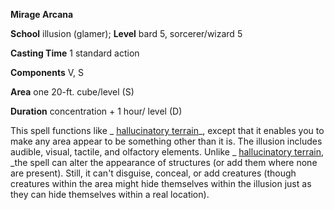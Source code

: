  **Mirage Arcana**

**School** illusion (glamer); **Level** bard 5, sorcerer/wizard 5

**Casting Time** 1 standard action

**Components** V, S

**Area** one 20-ft. cube/level (S)

**Duration** concentration + 1 hour/ level (D)

This spell functions like _ [hallucinatory terrain](hallucinatoryTerrain.html#_hallucinatory-terrain)_, except that it enables you to make any area appear to be something other than it is. The illusion includes audible, visual, tactile, and olfactory elements. Unlike _ [hallucinatory terrain](hallucinatoryTerrain.html#_hallucinatory-terrain), _the spell can alter the appearance of structures (or add them where none are present). Still, it can't disguise, conceal, or add creatures (though creatures within the area might hide themselves within the illusion just as they can hide themselves within a real location).

